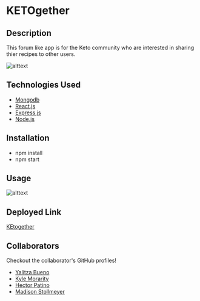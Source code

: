 # KETOgether

## Description 

This forum like app is for the Keto community who are interested in sharing thier recipes to other users. 

![alttext](https://github.com/yalitzab/ketogether/blob/main/client/public/images/appscreenshot.PNG)

## Technologies Used

- [Mongodb](https://www.mongodb.com/)
- [React.js](https://reactjs.org/)
- [Express.js](https://expressjs.com/)
- [Node.js](https://nodejs.org/en/)

## Installation

- npm install
- npm start

## Usage

![alttext](https://github.com/yalitzab/ketogether/blob/main/client/public/images/screenshot2.PNG)

## Deployed Link

[KEtogether](https://ketogether.herokuapp.com/)

## Collaborators 

Checkout the collaborator's GitHub profiles!

- [Yalitza Bueno](https://github.com/yalitzab)
- [Kyle Morarity](https://github.com/km4891)
- [Hector Patino](https://github.com/patinoman)
- [Madison Stollmeyer](https://github.com/nosideri)

